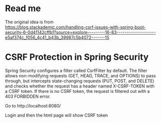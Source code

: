 # Read me

The original idea is from  
https://blog.stackademic.com/handling-csrf-issues-with-spring-boot-security-6-0d41142cffb1?source=explore---------16-83--------------------e5af374c_f056_4c41_b43b_39987c5b4072-------15

# CSRF Protection in Spring Security

Spring Security configures a filter called CsrfFilter by default. The filter allows non-modifying requests (GET, HEAD,
TRACE, and OPTIONS) to pass through, but intercepts state-changing requests (PUT, POST, and DELETE) and checks whether
the request has a header named X-CSRF-TOKEN with a CSRF token. If there is no CSRF token, the request is filtered out
with a 403 FORBIDDEN error.

Go to
http://localhost:8080/

Login and then the html page will show CSRF token
